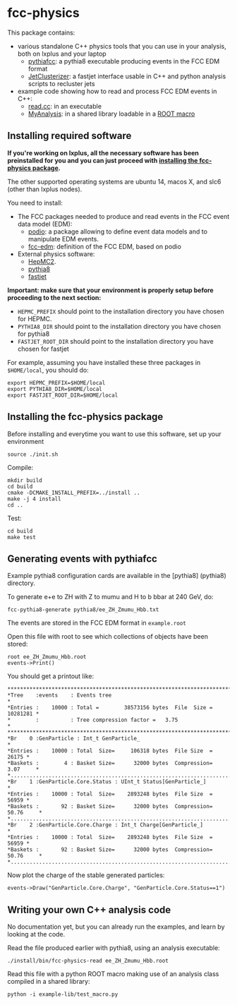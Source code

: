 fcc-physics
===========

This package contains:

- various standalone C++ physics tools that you can use in your analysis, both on lxplus and your laptop
  - [pythiafcc](pythia8/generate.cc): a pythia8 executable producing events in the FCC EDM format
  - [JetClusterizer](tools/JetClusterizer.h): a fastjet interface usable in C++ and python analysis scripts to recluster jets 
- example code showing how to read and process FCC EDM events in C++:
  - [read.cc](example/read.cc): in an executable
  - [MyAnalysis](example-lib/MyAnalysis.h): in a shared library loadable in a [ROOT macro](example-lib/test_macro.py)

## Installing required software 

**If you're working on lxplus, all the necessary software has been preinstalled for you and you can just proceed with [installing the fcc-physics package](#install_fcc).**

The other supported operating systems are ubuntu 14, macos X, and slc6 (other than lxplus nodes). 

You need to install: 

- The FCC packages needed to produce and read events in the FCC event data model (EDM):
  - [podio](https://github.com/HEP-FCC/podio.git): a package allowing to define event data models and to manipulate EDM events.
  - [fcc-edm](https://github.com/HEP-FCC/fcc-edm.git): definition of the FCC EDM, based on podio
- External physics software:
  - [HepMC2](http://lcgapp.cern.ch/project/simu/HepMC/download/HepMC-2.06.09.tar.gz).   
  - [pythia8](http://home.thep.lu.se/~torbjorn/pythia8/pythia8215.tgz) 
  - [fastjet](http://fastjet.fr/repo/fastjet-3.1.3.tar.gz)

**Important: make sure that your environment is properly setup before proceeding to the next section:**

  - `HEPMC_PREFIX` should point to the installation directory you have chosen for HEPMC.
  - `PYTHIA8_DIR` should point to the installation directory you have chosen for pythia8
  - `FASTJET_ROOT_DIR` should point to the installation directory you have chosen for fastjet
  
For example, assuming you have installed these three packages in `$HOME/local`, you should do:

    export HEPMC_PREFIX=$HOME/local
    export PYTHIA8_DIR=$HOME/local
    export FASTJET_ROOT_DIR=$HOME/local
    


## <a name="install_fcc"></a>Installing the fcc-physics package

Before installing and everytime you want to use this software, set up your environment

    source ./init.sh

Compile:

    mkdir build
    cd build
    cmake -DCMAKE_INSTALL_PREFIX=../install ..
    make -j 4 install
    cd ..

Test: 
	
    cd build
    make test

## Generating events with pythiafcc

Example pythia8 configuration cards are available in the [pythia8]
(pythia8) directory. 

To generate e+e to ZH with Z to mumu and H to b bbar at 240 GeV, do:

    fcc-pythia8-generate pythia8/ee_ZH_Zmumu_Hbb.txt
   
The events are stored in the FCC EDM format in `example.root`

Open this file with root to see which collections of objects have been stored: 

    root ee_ZH_Zmumu_Hbb.root
    events->Print()
    
You should get a printout like: 

	******************************************************************************
	*Tree    :events    : Events tree                                            *
	*Entries :    10000 : Total =        38573156 bytes  File  Size =   10281281 *
	*        :          : Tree compression factor =   3.75                       *
	******************************************************************************
	*Br    0 :GenParticle : Int_t GenParticle_                                   *
	*Entries :    10000 : Total  Size=     106318 bytes  File Size  =      26175 *
	*Baskets :        4 : Basket Size=      32000 bytes  Compression=   3.07     *
	*............................................................................*
	*Br    1 :GenParticle.Core.Status : UInt_t Status[GenParticle_]              *
	*Entries :    10000 : Total  Size=    2893248 bytes  File Size  =      56959 *
	*Baskets :       92 : Basket Size=      32000 bytes  Compression=  50.76     *
	*............................................................................*
	*Br    2 :GenParticle.Core.Charge : Int_t Charge[GenParticle_]               *
	*Entries :    10000 : Total  Size=    2893248 bytes  File Size  =      56959 *
	*Baskets :       92 : Basket Size=      32000 bytes  Compression=  50.76     *
	*............................................................................*

Now plot the charge of the stable generated particles: 

    events->Draw("GenParticle.Core.Charge", "GenParticle.Core.Status==1")
    

## Writing your own C++ analysis code

No documentation yet, but you can already run the examples, 
and learn by looking at the code.
    
Read the file produced earlier with pythia8, using an analysis executable:
    
    ./install/bin/fcc-physics-read ee_ZH_Zmumu_Hbb.root 

Read this file with a python ROOT macro making use of an analysis class compiled in a shared library:

    python -i example-lib/test_macro.py 


    
